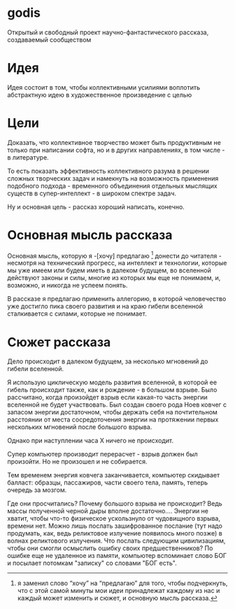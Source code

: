 # godis

Открытый и свободный проект научно-фантастического рассказа, создаваемый сообществом

# Идея

Идея состоит в том, чтобы коллективными усилиями воплотить абстрактную идею в художественное произведение с целью 

# Цели

Доказать, что коллективное творчество может быть продуктивным не только при написании софта, но и в других направлениях, в том числе - в литературе.

То есть показать эффективность коллективного разума в решении сложных творческих задач и намекнуть на возможность применения подобного подхода - временного объединения отдельных мыслящих существ в супер-интеллект - в широком спектре задач. 

Ну и основная цель - рассказ хороший написать, конечно.

# Основная мысль рассказа

Основная мысль, которую я -[хочу] предлагаю [^1] донести до читателя - несмотря на технический прогресс, на интеллект и технологии, которые мы уже имеем или будем иметь в далеком будущем, во вселенной действуют законы и силы, многие из которых мы еще не понимаем, и, возможно, и никогда не успеем понять.

В рассказе я предлагаю применить аллегорию, в которой человечество уже достигло пика своего развития и на краю гибели вселенной сталкивается с силами, которые не понимает.

[^1]: я заменил слово “хочу” на “предлагаю” для того, чтобы подчеркнуть, что с этой самой минуты мои идеи принадлежат каждому из нас и каждый может изменить и сюжет, и основную мысль рассказа.

# Сюжет рассказа

Дело происходит в далеком будущем, за несколько мгновений до гибели вселенной.

Я использую циклическую модель развития вселенной, в которой ее гибель происходит также, как и рождение - в большом взрыве.
Было рассчитано, когда произойдет взрыв если какая-то часть энергии вселенной не будет участвовать. Был создан своего рода Ноев ковчег с запасом энергии достаточном, чтобы держать себя на почтительном расстоянии от места сосредоточения энергии на протяжении первых нескольких мгновений после большого взрыва.

Однако при наступлении часа Х ничего не происходит.

Супер компьютер производит перерасчет - взрыв должен был произойти. Но не произошел и не собирается.

Тем временем энергия ковчега заканчивается, компьютер скидывает балласт: образцы, пассажиров, части своего тела, память, теперь очередь за мозгом. 

Где они просчитались? Почему большого взрыва не происходит? Ведь массы полученной черной дыры вполне достаточно....
Энергии не хватит, чтобы что-то физическое ускользнуло от чудовищного взрыва, времени нет. 
Можно лишь послать зашифрованное послание (тут надо продумать, как, ведь реликтовое излучение появилось много позже) в волнах реликтового излучения. Что послать следующим цивилизациям, чтобы они смогли осмыслить ошибку своих предшественников?
По ошибке еще не удаленное из памяти, компьютер вспоминает слово БОГ и посылает потомкам "записку" со словами "БОГ есть". 
